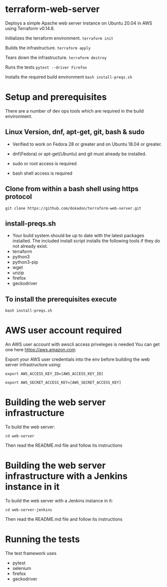 # terraform-web-server
Deploys a simple Apache web server instance on Ubuntu 20.04 in AWS using Terraform v0.14.6.

Initializes the terraform environment.
``terraform init``

Builds the infrastructure.
``terraform apply``

Tears down the infrastructure.
``terraform destroy``

Runs the tests
``pytest --driver Firefox``

Installs the required build environment
``bash install-preqs.sh``


# Setup and prerequisites

There are a number of dev ops tools which are required in the build environment.

## Linux Version, dnf, apt-get, git, bash & sudo
* Verified to work on Fedora 28 or greater and on Ubuntu 18.04 or greater.

* dnf(Fedora) or apt-get(Ubuntu) and git must already be installed.

* sudo or root access is required

* bash shell access is required

## Clone from within a bash shell using https protocol

``git clone https://github.com/dokadon/terraform-web-server.git``

## install-preqs.sh
* Your build system should be up to date with the latest packages installed.  The included install script installs the following tools if they do not already exist.
* terraform
* python3
* python3-pip
* wget
* unzip
* firefox
* geckodriver

## To install the prerequisites execute

``bash install-preqs.sh``

# AWS user account required
An AWS user account with awscli access priveleges is needed
You can get one here https://aws.amazon.com

Export your AWS user credentials into the env before building the web server infrastructure using:

``export AWS_ACCESS_KEY_ID=[AWS_ACCESS_KEY_ID]``

``export AWS_SECRET_ACCESS_KEY=[AWS_SECRET_ACCESS_KEY]``

# Building the web server infrastructure

To build the web server:

``cd web-server``

Then read the README.md file and follow its instructions

# Building the web server infrastructure with a Jenkins instance in it

To build the web server with a Jenkins instance in it:

``cd web-server-jenkins``

Then read the README.md file and follow its instructions

# Running the tests

The test framework uses
* pytest
* selenium
* firefox
* geckodriver

